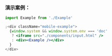 ### 演示案例：
```jsx harmony
import Example from './Example'

;<div className="mobile-example">
  {window.system && window.system.env === 'doc' 
   ? <iframe src="./components/input.html" />
   : <div><Example /></div>
  }
</div>
``` 
```js { "file": "../Example.tsx" }
```